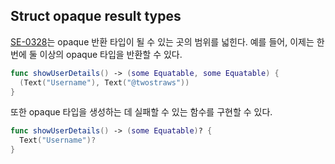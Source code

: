 ## Struct opaque result types

[SE-0328](https://github.com/apple/swift-evolution/blob/main/proposals/0328-structural-opaque-result-types.md)는 opaque 반환 타입이 될 수 있는 곳의 범위를 넓힌다. 예를 들어, 이제는 한 번에 둘 이상의 opaque 타입을 반환할 수 있다.


```swift
func showUserDetails() -> (some Equatable, some Equatable) {
  (Text("Username"), Text("@twostraws"))
}
```

또한 opaque 타입을 생성하는 데 실패할 수 있는 함수를 구현할 수 있다.

```swift
func showUserDetails() -> (some Equatable)? {
  Text("Username")?
}
```